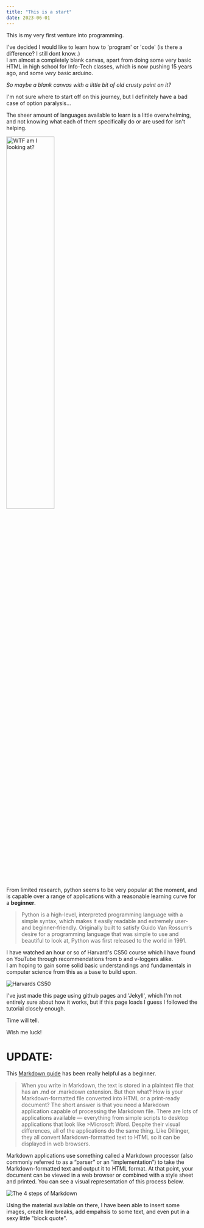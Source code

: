 ```yaml
---
title: "This is a start"
date: 2023-06-01
---
```


This is my very first venture into programming.  

I've decided I would like to learn how to 'program' or 'code' (is there a difference? I still dont know..)  
I am almost a completely blank canvas, apart from doing some very basic HTML in high school for Info-Tech classes, which is now pushing 15 years ago, and some *very* basic arduino.

*So maybe a blank canvas with a little bit of old crusty paint on it?*

I'm not sure where to start off on this journey, but I definitely have a bad case of option paralysis...  

The sheer amount of languages available to learn is a little overwhelming, and not knowing what each of them specifically do or are used for isn't helping.

<img src="https://svbtleusercontent.com/muafui36fghnhw.jpg" width= "50%" title="WTF am I looking at?"> 

From limited research, python seems to be very popular at the moment, and is capable over a range of applications with a reasonable learning curve for a **beginner**.

>Python is a high-level, interpreted programming language with a simple syntax, which makes it easily readable and extremely user- and beginner-friendly. Originally built to satisfy Guido Van Rossum’s desire for a programming language that was simple to use and beautiful to look at, Python was first released to the world in 1991.

I have watched an hour or so of Harvard's CS50 course which I have found on YouTube through recommendations from b and v-loggers alike.  
I am hoping to gain some solid basic understandings and fundamentals in computer science from this as a base to build upon.

![Harvards CS50](https://prod-discovery.edx-cdn.org/media/course/image/da1b2400-322b-459b-97b0-0c557f05d017-a3d1899c3344.small.png "Harvards CS50")

I've just made this page using github pages and 'Jekyll', which I'm not entirely sure about how it works, but if this page loads I guess I followed the tutorial closely enough.

Time will tell.

Wish me luck!

# UPDATE:

This [Markdown guide](https://www.markdownguide.org/getting-started/) has been really helpful as a beginner.  
>When you write in Markdown, the text is stored in a plaintext file that has an .md or .markdown extension. But then what? How is your Markdown-formatted file converted into HTML or a print-ready document?
>The short answer is that you need a Markdown application capable of processing the Markdown file. There are lots of applications available — everything from simple scripts to desktop applications that look like >Microsoft Word. Despite their visual differences, all of the applications do the same thing. Like Dillinger, they all convert Markdown-formatted text to HTML so it can be displayed in web browsers.

Markdown applications use something called a Markdown processor (also commonly referred to as a “parser” or an “implementation”) to take the Markdown-formatted text and output it to HTML format. At that point, your document can be viewed in a web browser or combined with a style sheet and printed. You can see a visual representation of this process below.

<img src="https://mdg.imgix.net/assets/images/markdown-flowchart.png?auto=format&fit=clip&q=40&w=1080" title="The 4 steps of Markdown">

Using the material available on there, I have been able to insert some images, create line breaks, add empahsis to some text, and even put in a sexy little "block quote".
